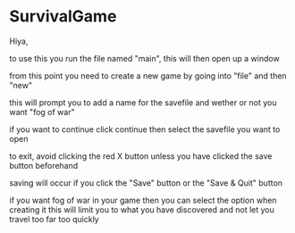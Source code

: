 # SurvivalGame
Hiya,

to use this you run the file named "main", this will then open up a window

from this point you need to create a new game by going into "file" and then "new"

this will prompt you to add a name for the savefile and wether or not you want "fog of war"

if you want to continue click continue then select the savefile you want to open

to exit, avoid clicking the red X button unless you have clicked the save button beforehand

saving will occur if you click the "Save" button or the "Save & Quit" button

if you want fog of war in your game then you can select the option when creating it
this will limit you to what you have discovered and not let you travel too far too quickly
